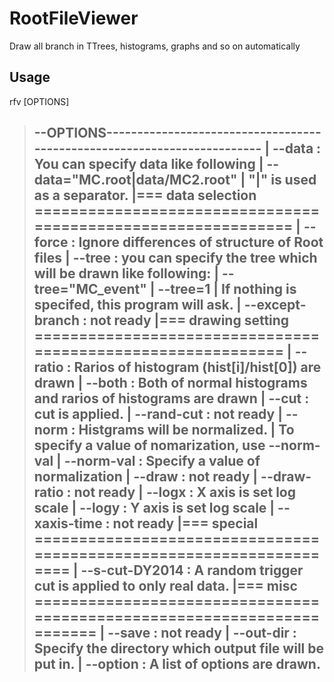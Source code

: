 # RootFileViewer
Draw all branch in TTrees, histograms, graphs and so on automatically

## Usage

rfv [OPTIONS]

> --OPTIONS------------------------------------------------------------------------
> |           --data : You can specify data like following
> |                    --data="MC.root|data/MC2.root"
> |                    "|" is used as a separator.
> |=== data selection =============================================================
> |          --force : Ignore differences of structure of Root files
> |           --tree : you can specify the tree which will be drawn like following:
> |                    --tree="MC_event"
> |                    --tree=1
> |                    If nothing is specifed, this program will ask.
> |  --except-branch : not ready
> |=== drawing setting ============================================================
> |          --ratio : Rarios of histogram (hist[i]/hist[0]) are drawn
> |           --both : Both of normal histograms and rarios of histograms are drawn
> |            --cut : cut is applied.
> |       --rand-cut : not ready
> |           --norm : Histgrams will be normalized.
> |                    To specify a value of nomarization, use --norm-val
> |       --norm-val : Specify a value of normalization
> |           --draw : not ready
> |     --draw-ratio : not ready
> |           --logx : X axis is set log scale
> |           --logy : Y axis is set log scale
> |     --xaxis-time : not ready
> |=== special ====================================================================
> |   --s-cut-DY2014 : A random trigger cut is applied to only real data.
> |=== misc =======================================================================
> |           --save : not ready
> |        --out-dir : Specify the directory which output file will be put in.
> |         --option : A list of options are drawn.
> --------------------------------------------------------------------------------
